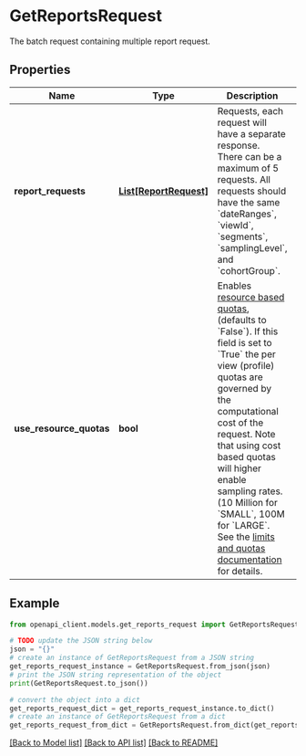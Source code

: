 # GetReportsRequest

The batch request containing multiple report request.

## Properties

Name | Type | Description | Notes
------------ | ------------- | ------------- | -------------
**report_requests** | [**List[ReportRequest]**](ReportRequest.md) | Requests, each request will have a separate response. There can be a maximum of 5 requests. All requests should have the same &#x60;dateRanges&#x60;, &#x60;viewId&#x60;, &#x60;segments&#x60;, &#x60;samplingLevel&#x60;, and &#x60;cohortGroup&#x60;. | [optional] 
**use_resource_quotas** | **bool** | Enables [resource based quotas](/analytics/devguides/reporting/core/v4/limits-quotas#analytics_reporting_api_v4), (defaults to &#x60;False&#x60;). If this field is set to &#x60;True&#x60; the per view (profile) quotas are governed by the computational cost of the request. Note that using cost based quotas will higher enable sampling rates. (10 Million for &#x60;SMALL&#x60;, 100M for &#x60;LARGE&#x60;. See the [limits and quotas documentation](/analytics/devguides/reporting/core/v4/limits-quotas#analytics_reporting_api_v4) for details. | [optional] 

## Example

```python
from openapi_client.models.get_reports_request import GetReportsRequest

# TODO update the JSON string below
json = "{}"
# create an instance of GetReportsRequest from a JSON string
get_reports_request_instance = GetReportsRequest.from_json(json)
# print the JSON string representation of the object
print(GetReportsRequest.to_json())

# convert the object into a dict
get_reports_request_dict = get_reports_request_instance.to_dict()
# create an instance of GetReportsRequest from a dict
get_reports_request_from_dict = GetReportsRequest.from_dict(get_reports_request_dict)
```
[[Back to Model list]](../README.md#documentation-for-models) [[Back to API list]](../README.md#documentation-for-api-endpoints) [[Back to README]](../README.md)


